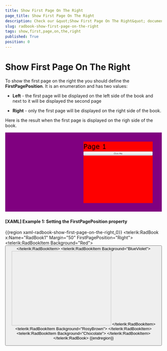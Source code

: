 ```yaml
---
title: Show First Page On The Right
page_title: Show First Page On The Right
description: Check our &quot;Show First Page On The Right&quot; documentation article for the RadBook {{ site.framework_name }} control.
slug: radbook-show-first-page-on-the-right
tags: show,first,page,on,the,right
published: True
position: 0
---
```


# Show First Page On The Right

To show the first page on the right the you should define the __FirstPagePosition__. It is an enumeration and has two values:

* __Left__ - the first page will be displayed on the left side of the book and next to it will be displayed the second page

* __Right__ - only the first page will be displayed on the right side of the book.

Here is the result when the first page is displayed on the righ side of the book.

![RadBook](images/book_step4.png)

#### __[XAML] Example 1: Setting the FirstPagePosition property__  
{{region xaml-radbook-show-first-page-on-the-right_0}}
	<telerik:RadBook x:Name="RadBook1" 
	                    Margin="50"
	                    FirstPagePosition="Right">
	    <telerik:RadBookItem Background="Red">
	        <StackPanel>
	            <TextBlock FontSize="36" Text="Page 1" />
	            <Button Content="Click Me" />
	        </StackPanel>
	    </telerik:RadBookItem>
	    <telerik:RadBookItem Background="BlueViolet">
	        <StackPanel>
	            <TextBlock HorizontalAlignment="Right" 
	                        FontSize="36"
	                        Text="Page 2" />
	            <Image Width="320" 
	                    Height="240"
	                    Source="Koala.jpg" />
	        </StackPanel>
	    </telerik:RadBookItem>
	    <telerik:RadBookItem Background="RosyBrown">
	        <TextBlock FontSize="36" Text="Page 3" />
	    </telerik:RadBookItem>
	    <telerik:RadBookItem Background="Chocolate">
	        <TextBlock HorizontalAlignment="Right" 
	                    FontSize="36"
	                    Text="Page 4" />
	    </telerik:RadBookItem>
	</telerik:RadBook>
{{endregion}}